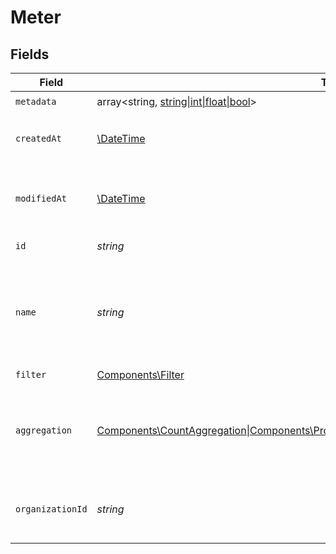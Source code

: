 # Meter


## Fields

| Field                                                                                                                                  | Type                                                                                                                                   | Required                                                                                                                               | Description                                                                                                                            |
| -------------------------------------------------------------------------------------------------------------------------------------- | -------------------------------------------------------------------------------------------------------------------------------------- | -------------------------------------------------------------------------------------------------------------------------------------- | -------------------------------------------------------------------------------------------------------------------------------------- |
| `metadata`                                                                                                                             | array<string, [string\|int\|float\|bool](../../Models/Components/MeterMetadata.md)>                                                    | :heavy_check_mark:                                                                                                                     | N/A                                                                                                                                    |
| `createdAt`                                                                                                                            | [\DateTime](https://www.php.net/manual/en/class.datetime.php)                                                                          | :heavy_check_mark:                                                                                                                     | Creation timestamp of the object.                                                                                                      |
| `modifiedAt`                                                                                                                           | [\DateTime](https://www.php.net/manual/en/class.datetime.php)                                                                          | :heavy_check_mark:                                                                                                                     | Last modification timestamp of the object.                                                                                             |
| `id`                                                                                                                                   | *string*                                                                                                                               | :heavy_check_mark:                                                                                                                     | The ID of the object.                                                                                                                  |
| `name`                                                                                                                                 | *string*                                                                                                                               | :heavy_check_mark:                                                                                                                     | The name of the meter. Will be shown on customer's invoices and usage.                                                                 |
| `filter`                                                                                                                               | [Components\Filter](../../Models/Components/Filter.md)                                                                                 | :heavy_check_mark:                                                                                                                     | N/A                                                                                                                                    |
| `aggregation`                                                                                                                          | [Components\CountAggregation\|Components\PropertyAggregation\|Components\UniqueAggregation](../../Models/Components/MeterAggregation.md) | :heavy_check_mark:                                                                                                                     | The aggregation to apply on the filtered events to calculate the meter.                                                                |
| `organizationId`                                                                                                                       | *string*                                                                                                                               | :heavy_check_mark:                                                                                                                     | The ID of the organization owning the meter.                                                                                           |